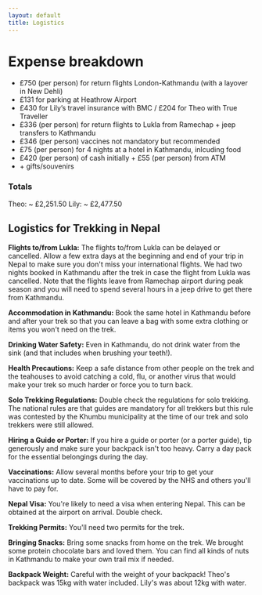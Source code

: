 ```yaml
---
layout: default
title: Logistics
---
```


# Expense breakdown
<ul>
    <li>£750 (per person) for return flights London-Kathmandu (with a layover in New Dehli)</li>
    <li>£131 for parking at Heathrow Airport</li>
    <li>£430 for Lily’s travel insurance with BMC / £204 for Theo with True Traveller</li>
    <li>£336 (per person) for return flights to Lukla from Ramechap + jeep transfers to Kathmandu</li>
    <li>£346 (per person) vaccines not mandatory but recommended</li>
    <li>£75 (per person) for 4 nights at a hotel in Kathmandu, inlcuding food</li>
    <li>£420 (per person) of cash initially + £55 (per person) from ATM</li>
    <li>+ gifts/souvenirs</li>
</ul>

<h3>Totals</h3>
Theo: ~ £2,251.50
Lily: ~ £2,477.50

<h2>Logistics for Trekking in Nepal</h2>

<p><strong>Flights to/from Lukla:</strong> The flights to/from Lukla can be delayed or cancelled. Allow a few extra days at the beginning and end of your trip in Nepal to make sure you don't miss your international flights. We had two nights booked in Kathmandu after the trek in case the flight from Lukla was cancelled. Note that the flights leave from Ramechap airport during peak season and you will need to spend several hours in a jeep drive to get there from Kathmandu.</p>

<p><strong>Accommodation in Kathmandu:</strong> Book the same hotel in Kathmandu before and after your trek so that you can leave a bag with some extra clothing or items you won't need on the trek.</p>

<p><strong>Drinking Water Safety:</strong> Even in Kathmandu, do not drink water from the sink (and that includes when brushing your teeth!).</p>

<p><strong>Health Precautions:</strong> Keep a safe distance from other people on the trek and the teahouses to avoid catching a cold, flu, or another virus that would make your trek so much harder or force you to turn back.</p>

<p><strong>Solo Trekking Regulations:</strong> Double check the regulations for solo trekking. The national rules are that guides are mandatory for all trekkers but this rule was contested by the Khumbu municipality at the time of our trek and solo trekkers were still allowed.</p>

<p><strong>Hiring a Guide or Porter:</strong> If you hire a guide or porter (or a porter guide), tip generously and make sure your backpack isn't too heavy. Carry a day pack for the essential belongings during the day.</p>

<p><strong>Vaccinations:</strong> Allow several months before your trip to get your vaccinations up to date. Some will be covered by the NHS and others you'll have to pay for.</p>

<p><strong>Nepal Visa:</strong> You're likely to need a visa when entering Nepal. This can be obtained at the airport on arrival. Double check.</p>

<p><strong>Trekking Permits:</strong> You'll need two permits for the trek.</p>

<p><strong>Bringing Snacks:</strong> Bring some snacks from home on the trek. We brought some protein chocolate bars and loved them. You can find all kinds of nuts in Kathmandu to make your own trail mix if needed.</p>

<p><strong>Backpack Weight:</strong> Careful with the weight of your backpack! Theo's backpack was 15kg with water included. Lily's was about 12kg with water.</p>
